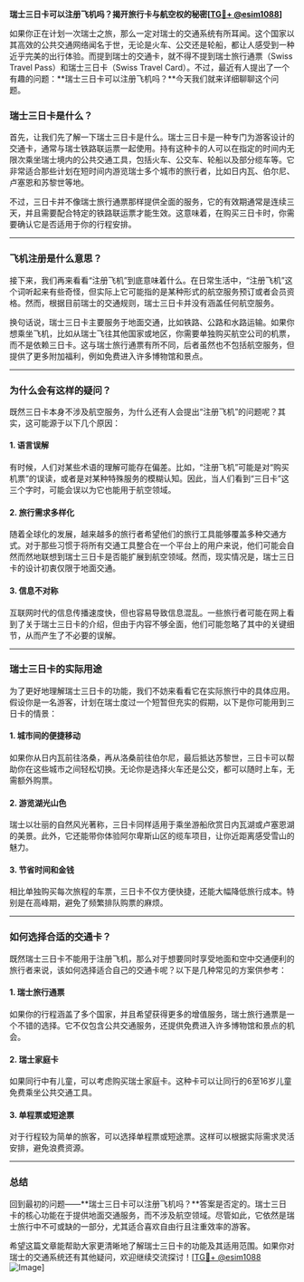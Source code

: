 **瑞士三日卡可以注册飞机吗？揭开旅行卡与航空权的秘密[[TG💪+ @esim1088](https://t.me/s/esim1088)]**

如果你正在计划一次瑞士之旅，那么一定对瑞士的交通系统有所耳闻。这个国家以其高效的公共交通网络闻名于世，无论是火车、公交还是轮船，都让人感受到一种近乎完美的出行体验。而提到瑞士的交通卡，就不得不提到瑞士旅行通票（Swiss Travel Pass）和瑞士三日卡（Swiss Travel Card）。不过，最近有人提出了一个有趣的问题：**瑞士三日卡可以注册飞机吗？**今天我们就来详细聊聊这个问题。

### 瑞士三日卡是什么？

首先，让我们先了解一下瑞士三日卡是什么。瑞士三日卡是一种专门为游客设计的交通卡，通常与瑞士铁路联运票一起使用。持有这种卡的人可以在指定的时间内无限次乘坐瑞士境内的公共交通工具，包括火车、公交车、轮船以及部分缆车等。它非常适合那些计划在短时间内游览瑞士多个城市的旅行者，比如日内瓦、伯尔尼、卢塞恩和苏黎世等地。

不过，三日卡并不像瑞士旅行通票那样提供全面的服务，它的有效期通常是连续三天，并且需要配合特定的铁路联运票才能生效。这意味着，在购买三日卡时，你需要确认它是否适用于你的行程安排。

---

### 飞机注册是什么意思？

接下来，我们再来看看“注册飞机”到底意味着什么。在日常生活中，“注册飞机”这个词听起来有些奇怪，但实际上它可能指的是某种形式的航空服务预订或者会员资格。然而，根据目前瑞士的交通规则，瑞士三日卡并没有涵盖任何航空服务。

换句话说，瑞士三日卡主要服务于地面交通，比如铁路、公路和水路运输。如果你想乘坐飞机，比如从瑞士飞往其他国家或地区，你需要单独购买航空公司的机票，而不是依赖三日卡。这与瑞士旅行通票有所不同，后者虽然也不包括航空服务，但提供了更多附加福利，例如免费进入许多博物馆和景点。

---

### 为什么会有这样的疑问？

既然三日卡本身不涉及航空服务，为什么还有人会提出“注册飞机”的问题呢？其实，这可能源于以下几个原因：

#### 1. **语言误解**
有时候，人们对某些术语的理解可能存在偏差。比如，“注册飞机”可能是对“购买机票”的误读，或者是对某种特殊服务的模糊认知。因此，当人们看到“三日卡”这三个字时，可能会误以为它也能用于航空领域。

#### 2. **旅行需求多样化**
随着全球化的发展，越来越多的旅行者希望他们的旅行工具能够覆盖多种交通方式。对于那些习惯于将所有交通工具整合在一个平台上的用户来说，他们可能会自然而然地联想到瑞士三日卡是否能扩展到航空领域。然而，现实情况是，瑞士三日卡的设计初衷仅限于地面交通。

#### 3. **信息不对称**
互联网时代的信息传播速度快，但也容易导致信息混乱。一些旅行者可能在网上看到了关于瑞士三日卡的介绍，但由于内容不够全面，他们可能忽略了其中的关键细节，从而产生了不必要的误解。

---

### 瑞士三日卡的实际用途

为了更好地理解瑞士三日卡的功能，我们不妨来看看它在实际旅行中的具体应用。假设你是一名游客，计划在瑞士度过一个短暂但充实的假期，以下是你可能用到三日卡的情景：

#### 1. **城市间的便捷移动**
如果你从日内瓦前往洛桑，再从洛桑前往伯尔尼，最后抵达苏黎世，三日卡可以帮助你在这些城市之间轻松切换。无论你是选择火车还是公交，都可以随时上车，无需额外购票。

#### 2. **游览湖光山色**
瑞士以壮丽的自然风光著称，三日卡同样适用于乘坐游船欣赏日内瓦湖或卢塞恩湖的美景。此外，它还能带你体验阿尔卑斯山区的缆车项目，让你近距离感受雪山的魅力。

#### 3. **节省时间和金钱**
相比单独购买每次旅程的车票，三日卡不仅方便快捷，还能大幅降低旅行成本。特别是在高峰期，避免了频繁排队购票的麻烦。

---

### 如何选择合适的交通卡？

既然瑞士三日卡不能用于注册飞机，那么对于想要同时享受地面和空中交通便利的旅行者来说，该如何选择适合自己的交通卡呢？以下是几种常见的方案供参考：

#### 1. **瑞士旅行通票**
如果你的行程涵盖了多个国家，并且希望获得更多的增值服务，瑞士旅行通票是一个不错的选择。它不仅包含公共交通服务，还提供免费进入许多博物馆和景点的机会。

#### 2. **瑞士家庭卡**
如果同行中有儿童，可以考虑购买瑞士家庭卡。这种卡可以让同行的6至16岁儿童免费乘坐公共交通工具。

#### 3. **单程票或短途票**
对于行程较为简单的旅客，可以选择单程票或短途票。这样可以根据实际需求灵活安排，避免浪费资源。

---

### 总结

回到最初的问题——**瑞士三日卡可以注册飞机吗？**答案是否定的。瑞士三日卡的核心功能在于提供地面交通服务，而不涉及航空领域。尽管如此，它依然是瑞士旅行中不可或缺的一部分，尤其适合喜欢自由行且注重效率的游客。

希望这篇文章能帮助大家更清晰地了解瑞士三日卡的功能及其适用范围。如果你对瑞士的交通系统还有其他疑问，欢迎继续交流探讨！[[TG💪+ @esim1088](https://t.me/s/esim1088) ![Image](https://i.postimg.cc/4NQfJmqS/Snipaste-2025-05-13-00-14-12.png)]